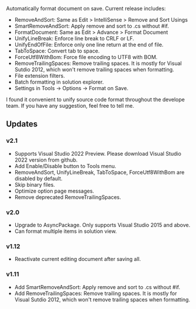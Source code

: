 Automatically format document on save. Current release includes:

- RemoveAndSort: Same as Edit > IntelliSense > Remove and Sort Usings
- SmartRemoveAndSort: Apply remove and sort to .cs without #if.
- FormatDocument: Same as Edit > Advance > Format Document
- UnifyLineBreak: Enforce line break to CRLF or LF.
- UnifyEndOfFile: Enforce only one line return at the end of file.
- TabToSpace: Convert tab to space.
- ForceUtf8WithBom: Force file encoding to UTF8 with BOM.
- RemoveTrailingSpaces: Remove trailing spaces. It is mostly for Visual Sutdio 2012, which won't remove trailing spaces when formatting.
- File extension filters.
- Batch formatting in solution explorer.
- Settings in Tools -> Options -> Format on Save.

I found it convenient to unify source code format throughout the develope team. If you have any suggestion, feel free to tell me.

## Updates

### v2.1
- Supports Visual Studio 2022 Preview. Please download Visual Studio 2022 version from github.
- Add Enable/Disable button to Tools menu.
- RemoveAndSort, UnifyLineBreak, TabToSpace, ForceUtf8WithBom are disabled by default.
- Skip binary files.
- Optimize option page messages.
- Remove deprecated RemoveTrailingSpaces.

### v2.0

- Upgrade to AsyncPackage. Only supports Visual Studio 2015 and above.
- Can format multiple items in solution view.

### v1.12

- Reactivate current editing document after saving all.

### v1.11

- Add SmartRemoveAndSort: Apply remove and sort to .cs without #if.
- Add RemoveTrailingSpaces: Remove trailing spaces. It is mostly for Visual Sutdio 2012, which won't remove trailing spaces when formatting.
